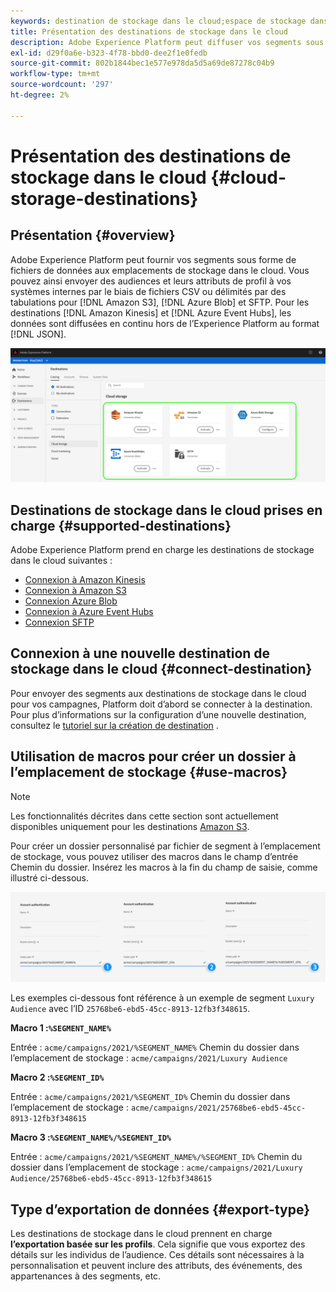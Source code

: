 ```yaml
---
keywords: destination de stockage dans le cloud;espace de stockage dans le cloud
title: Présentation des destinations de stockage dans le cloud
description: Adobe Experience Platform peut diffuser vos segments sous forme de fichiers de données vers vos emplacements de stockage dans le cloud Amazon S3, AWS Kinesis, Azure Event Hubs ou SFTP.
exl-id: d29f0a6e-b323-4f78-bbd0-dee2f1e0fedb
source-git-commit: 802b1844bec1e577e978da5d5a69de87278c04b9
workflow-type: tm+mt
source-wordcount: '297'
ht-degree: 2%

---
```


# Présentation des destinations de stockage dans le cloud {#cloud-storage-destinations}

## Présentation {#overview}

Adobe Experience Platform peut fournir vos segments sous forme de fichiers de données aux emplacements de stockage dans le cloud. Vous pouvez ainsi envoyer des audiences et leurs attributs de profil à vos systèmes internes par le biais de fichiers CSV ou délimités par des tabulations pour [!DNL Amazon S3], [!DNL Azure Blob] et SFTP. Pour les destinations [!DNL Amazon Kinesis] et [!DNL Azure Event Hubs], les données sont diffusées en continu hors de l’Experience Platform au format [!DNL JSON].

![Destinations de stockage dans le cloud Adobe](../../assets/catalog/cloud-storage/cloud-storage-destinations.png)

## Destinations de stockage dans le cloud prises en charge {#supported-destinations}

Adobe Experience Platform prend en charge les destinations de stockage dans le cloud suivantes :

* [Connexion à Amazon Kinesis](amazon-kinesis.md)
* [Connexion à Amazon S3](amazon-s3.md)
* [Connexion Azure Blob](azure-blob.md)
* [Connexion à Azure Event Hubs](azure-event-hubs.md)
* [Connexion SFTP](sftp.md)

## Connexion à une nouvelle destination de stockage dans le cloud {#connect-destination}

Pour envoyer des segments aux destinations de stockage dans le cloud pour vos campagnes, Platform doit d’abord se connecter à la destination. Pour plus d’informations sur la configuration d’une nouvelle destination, consultez le [tutoriel sur la création de destination](../../ui/connect-destination.md) .


## Utilisation de macros pour créer un dossier à l’emplacement de stockage {#use-macros}

>[!NOTE]
>
> Les fonctionnalités décrites dans cette section sont actuellement disponibles uniquement pour les destinations [Amazon S3](amazon-s3.md).

Pour créer un dossier personnalisé par fichier de segment à l’emplacement de stockage, vous pouvez utiliser des macros dans le champ d’entrée Chemin du dossier. Insérez les macros à la fin du champ de saisie, comme illustré ci-dessous.

![Utilisation des macros pour créer un dossier dans votre stockage](../../assets/catalog/cloud-storage/workflow/macros-folder-path.png)

Les exemples ci-dessous font référence à un exemple de segment `Luxury Audience` avec l’ID `25768be6-ebd5-45cc-8913-12fb3f348615`.

**Macro 1 :`%SEGMENT_NAME%`**

Entrée : `acme/campaigns/2021/%SEGMENT_NAME%`
Chemin du dossier dans l’emplacement de stockage : `acme/campaigns/2021/Luxury Audience`

**Macro 2 :`%SEGMENT_ID%`**

Entrée : `acme/campaigns/2021/%SEGMENT_ID%`
Chemin du dossier dans l’emplacement de stockage : `acme/campaigns/2021/25768be6-ebd5-45cc-8913-12fb3f348615`

**Macro 3 :`%SEGMENT_NAME%/%SEGMENT_ID%`**

Entrée : `acme/campaigns/2021/%SEGMENT_NAME%/%SEGMENT_ID%`
Chemin du dossier dans l’emplacement de stockage : `acme/campaigns/2021/Luxury Audience/25768be6-ebd5-45cc-8913-12fb3f348615`

## Type d’exportation de données {#export-type}

Les destinations de stockage dans le cloud prennent en charge **l’exportation basée sur les profils**. Cela signifie que vous exportez des détails sur les individus de l’audience. Ces détails sont nécessaires à la personnalisation et peuvent inclure des attributs, des événements, des appartenances à des segments, etc.